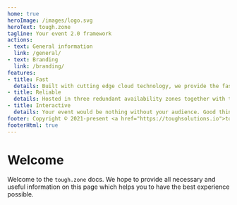 ```yaml
---
home: true
heroImage: /images/logo.svg
heroText: tough.zone
tagline: Your event 2.0 framework
actions:
- text: General information
  link: /general/
- text: Branding
  link: /branding/
features:
- title: Fast
  details: Built with cutting edge cloud technology, we provide the fastest event 2.0 experience.
- title: Reliable
  details: Hosted in three redundant availability zones together with test-driven development, we are proud to be reliable.
- title: Interactive
  details: Your event would be nothing without your audience. Good thing they will become part of it using our revolutionary interaction features.
footer: Copyright © 2021-present <a href="https://toughsolutions.io">tough solutions GmbH</a>
footerHtml: true
---
```


# Welcome

Welcome to the `tough.zone` docs. We hope to provide all necessary and useful information on this
page which helps you to have the best experience possible.
